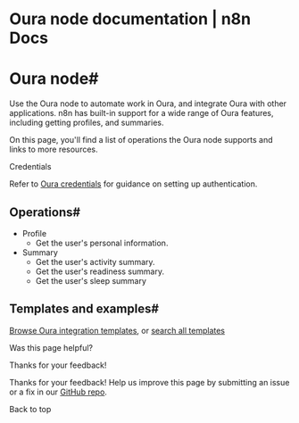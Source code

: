 # Oura node documentation | n8n Docs

[ ](https://github.com/n8n-io/n8n-docs/edit/main/docs/integrations/builtin/app-nodes/n8n-nodes-base.oura.md "Edit this page")

# Oura node#

Use the Oura node to automate work in Oura, and integrate Oura with other applications. n8n has built-in support for a wide range of Oura features, including getting profiles, and summaries. 

On this page, you'll find a list of operations the Oura node supports and links to more resources.

Credentials

Refer to [Oura credentials](../../credentials/oura/) for guidance on setting up authentication. 

## Operations#

  * Profile
    * Get the user's personal information.
  * Summary
    * Get the user's activity summary.
    * Get the user's readiness summary.
    * Get the user's sleep summary

## Templates and examples#

[Browse Oura integration templates](https://n8n.io/integrations/oura/), or [search all templates](https://n8n.io/workflows/)

Was this page helpful? 

Thanks for your feedback! 

Thanks for your feedback! Help us improve this page by submitting an issue or a fix in our [GitHub repo](https://github.com/n8n-io/n8n-docs). 

Back to top